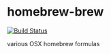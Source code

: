 # homebrew-brew
[![Build Status](https://travis-ci.org/kkontosis/homebrew-brew.svg?branch=master)](https://travis-ci.org/kkontosis/homebrew-brew)

various OSX homebrew formulas
